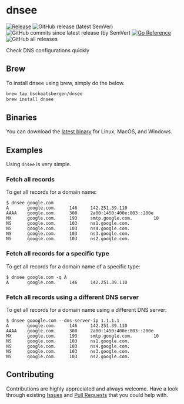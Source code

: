 # dnsee

[![Release](https://github.com/bschaatsbergen/dnsee/actions/workflows/goreleaser.yaml/badge.svg)](https://github.com/bschaatsbergen/dnsee/actions/workflows/goreleaser.yaml) ![GitHub release (latest SemVer)](https://img.shields.io/github/v/release/bschaatsbergen/dnsee) ![GitHub commits since latest release (by SemVer)](https://img.shields.io/github/commits-since/bschaatsbergen/dnsee/latest) [![Go Reference](https://pkg.go.dev/badge/github.com/bschaatsbergen/dnsee.svg)](https://pkg.go.dev/github.com/bschaatsbergen/dnsee) ![GitHub all releases](https://img.shields.io/github/downloads/bschaatsbergen/dnsee/total) 

Check DNS configurations quickly

## Brew

To install dnsee using brew, simply do the below.

```sh
brew tap bschaatsbergen/dnsee
brew install dnsee
```

## Binaries

You can download the [latest binary](https://github.com/bschaatsbergen/dnsee/releases/latest) for Linux, MacOS, and Windows.

## Examples

Using `dnsee` is very simple.

### Fetch all records

To get all records for a domain name:

```
$ dnsee google.com
A       google.com.     146     142.251.39.110
AAAA    google.com.     300     2a00:1450:400e:803::200e
MX      google.com.     193     smtp.google.com.        10
NS      google.com.     103     ns1.google.com.
NS      google.com.     103     ns4.google.com.
NS      google.com.     103     ns3.google.com.
NS      google.com.     103     ns2.google.com.
```

### Fetch all records for a specific type

To get all records for a domain name of a specific type:

```
$ dnsee google.com -q A
A       google.com.     146     142.251.39.110
```

### Fetch all records using a different DNS server

To get all records for a domain name using a different DNS server:

```
$ dnsee gooogle.com --dns-server-ip 1.1.1.1
A       google.com.     146     142.251.39.110
AAAA    google.com.     300     2a00:1450:400e:803::200e
MX      google.com.     193     smtp.google.com.        10
NS      google.com.     103     ns1.google.com.
NS      google.com.     103     ns4.google.com.
NS      google.com.     103     ns3.google.com.
NS      google.com.     103     ns2.google.com.
```

## Contributing

Contributions are highly appreciated and always welcome.
Have a look through existing [Issues](https://github.com/bschaatsbergen/dnsee/issues) and [Pull Requests](https://github.com/bschaatsbergen/dnsee/pulls) that you could help with.
